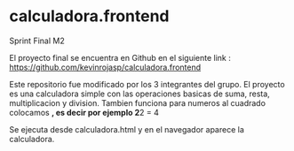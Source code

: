 # calculadora.frontend



Sprint Final M2

El proyecto final se encuentra en Github en el siguiente link :
https://github.com/kevinrojasp/calculadora.frontend

Este repositorio fue modificado por los 3 integrantes del grupo.
El proyecto es una calculadora simple con las operaciones basicas de suma, 
resta, multiplicacion y division. Tambien funciona para numeros al cuadrado
colocamos **, es decir por ejemplo 2**2 = 4

Se ejecuta desde calculadora.html y en el navegador aparece la calculadora.
